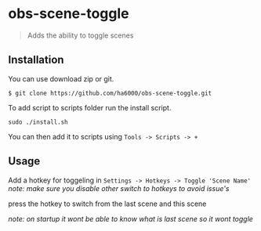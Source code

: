 # obs-scene-toggle
> Adds the ability to toggle scenes

## Installation

You can use download zip or git.

```
$ git clone https://github.com/ha6000/obs-scene-toggle.git
```

To add script to scripts folder run the install script.

```
sudo ./install.sh
```

You can then add it to scripts using `Tools -> Scripts -> +`

## Usage

Add a hotkey for toggeling in `Settings -> Hotkeys -> Toggle 'Scene Name'`
_note: make sure you disable other switch to hotkeys to avoid issue's_

press the hotkey to switch from the last scene and this scene

_note: on startup it wont be able to know what is last scene so it wont toggle_
